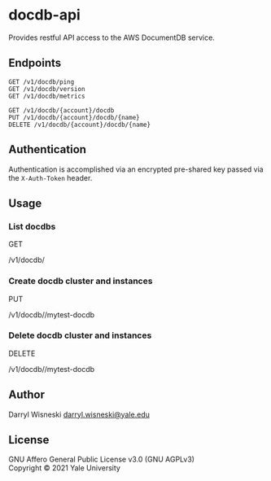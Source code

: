# docdb-api

Provides restful API access to the AWS DocumentDB service.

## Endpoints

```
GET /v1/docdb/ping
GET /v1/docdb/version
GET /v1/docdb/metrics

GET /v1/docdb/{account}/docdb
PUT /v1/docdb/{account}/docdb/{name}
DELETE /v1/docdb/{account}/docdb/{name}
```

## Authentication

Authentication is accomplished via an encrypted pre-shared key passed via the `X-Auth-Token` header.

## Usage

### List docdbs

GET

/v1/docdb/<AWSAccountID>

### Create docdb cluster and instances

PUT

/v1/docdb/<AWSAccountID>/mytest-docdb

### Delete docdb cluster and instances

DELETE

/v1/docdb/<AWSAccountID>/mytest-docdb

## Author

Darryl Wisneski <darryl.wisneski@yale.edu>

## License

GNU Affero General Public License v3.0 (GNU AGPLv3)  
Copyright © 2021 Yale University
